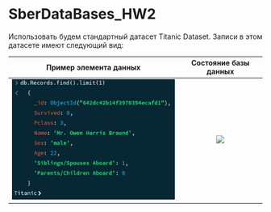 # SberDataBases_HW2

Использовать будем стандартный датасет Titanic Dataset. Записи в этом датасете имеют следующий вид:

Пример элемента данных            |  Состояние базы данных
:-------------------------:|:-------------------------:
![](https://github.com/SexualWhiteChocolate/SberDataBases_HW2/blob/main/image1.jpg)  |  ![]([https://...Ocean.png](https://github.com/SexualWhiteChocolate/SberDataBases_HW2/blob/main/image.png))

